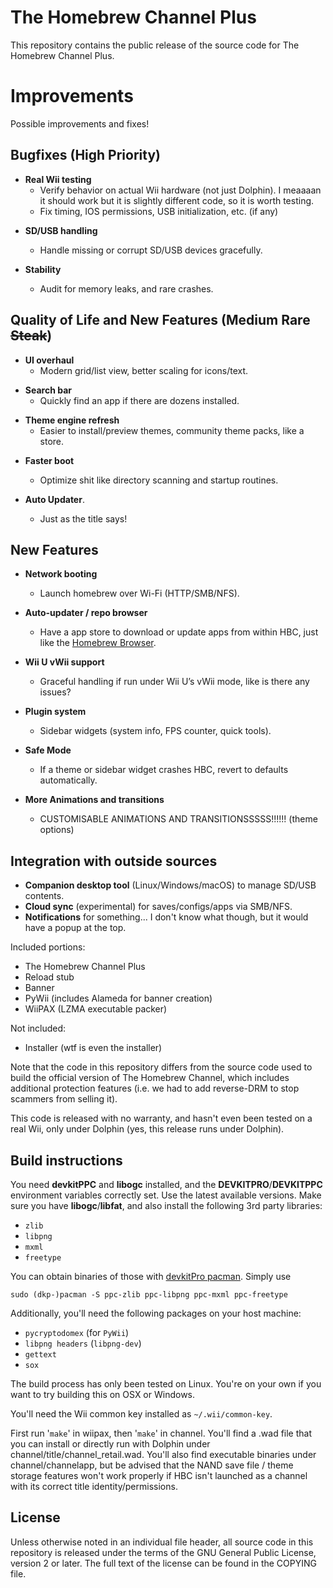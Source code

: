 # The Homebrew Channel Plus

This repository contains the public release of the source code for
The Homebrew Channel Plus.

# Improvements
Possible improvements and fixes!

## Bugfixes (High Priority)

* **Real Wii testing**
  * Verify behavior on actual Wii hardware (not just Dolphin). I meaaaan it should work but it is slightly different code, so it is worth testing.
  * Fix timing, IOS permissions, USB initialization, etc. (if any)

<!--* **NAND save & theme bugs**
  * Ensure themes and save data work properly when launched as a channel with correct identity.-->

* **SD/USB handling**
  * Handle missing or corrupt SD/USB devices gracefully.

* **Stability**
  * Audit for memory leaks, and rare crashes.

## Quality of Life and New Features (Medium Rare ~~Steak~~)

* **UI overhaul**
  * Modern grid/list view, better scaling for icons/text.

<!-- * **Sorting & filtering**
  * Alphabetical, last used, categories (games, emulators, tools). -->

* **Search bar**
  * Quickly find an app if there are dozens installed.

<!--* **Per-app settings**
  * Override video mode, language, or aspect ratio per app.-->

* **Theme engine refresh**
  * Easier to install/preview themes, community theme packs, like a store.
<!-- theme resources: https://wiibrew.org/wiki/Homebrew_Channel/Themes -->

* **Faster boot**
  * Optimize shit like directory scanning and startup routines.

* **Auto Updater**.
  * Just as the title says!

## New Features

* **Network booting**
  * Launch homebrew over Wi-Fi (HTTP/SMB/NFS).

* **Auto-updater / repo browser**
  * Have a app store to download or update apps from within HBC, just like the [Homebrew Browser](https://oscwii.org/library/app/homebrew_browser).

* **Wii U vWii support**
  * Graceful handling if run under Wii U’s vWii mode, like is there any issues?

* **Plugin system**
  * Sidebar widgets (system info, FPS counter, quick tools).

* **Safe Mode**
  * If a theme or sidebar widget crashes HBC, revert to defaults automatically.

* **More Animations and transitions**
  * CUSTOMISABLE ANIMATIONS AND TRANSITIONSSSSS!!!!!! (theme options)
  
## Integration with outside sources
* **Companion desktop tool** (Linux/Windows/macOS) to manage SD/USB contents.
* **Cloud sync** (experimental) for saves/configs/apps via SMB/NFS.
* **Notifications** for something... I don't know what though, but it would have a popup at the top.

Included portions:

* The Homebrew Channel Plus
* Reload stub
* Banner
* PyWii (includes Alameda for banner creation)
* WiiPAX (LZMA executable packer)

Not included:

* Installer (wtf is even the installer)

Note that the code in this repository differs from the source code used to build
the official version of The Homebrew Channel, which includes additional
protection features (i.e. we had to add reverse-DRM to stop scammers from
selling it).

This code is released with no warranty, and hasn't even been tested on a real
Wii, only under Dolphin (yes, this release runs under Dolphin).

## Build instructions

You need **devkitPPC** and **libogc** installed, and the **DEVKITPRO**/**DEVKITPPC** environment
variables correctly set. Use the latest available versions. Make sure you have
**libogc**/**libfat**, and also install the following 3rd party libraries:

* `zlib`
* `libpng`
* `mxml`
* `freetype`

You can obtain binaries of those with
[devkitPro pacman](https://devkitpro.org/wiki/devkitPro_pacman). Simply use

    sudo (dkp-)pacman -S ppc-zlib ppc-libpng ppc-mxml ppc-freetype

Additionally, you'll need the following packages on your host machine:

* `pycryptodomex` (for `PyWii`)
* `libpng headers` (`libpng-dev`)
* `gettext`
* `sox`

The build process has only been tested on Linux. You're on your own if you
want to try building this on OSX or Windows.

You'll need the Wii common key installed as `~/.wii/common-key`.

First run '`make`' in wiipax, then '`make`' in channel. You'll find a .wad file
that you can install or directly run with Dolphin under
channel/title/channel_retail.wad. You'll also find executable binaries under
channel/channelapp, but be advised that the NAND save file / theme storage
features won't work properly if HBC isn't launched as a channel with its
correct title identity/permissions.

## License

Unless otherwise noted in an individual file header, all source code in this
repository is released under the terms of the GNU General Public License,
version 2 or later. The full text of the license can be found in the COPYING
file.
